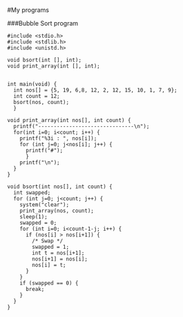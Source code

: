 #My programs

###Bubble Sort program
  
  
    #include <stdio.h>
    #include <stdlib.h>
    #include <unistd.h>

    void bsort(int [], int);
    void print_array(int [], int);


    int main(void) {
      int nos[] = {5, 19, 6,8, 12, 2, 12, 15, 10, 1, 7, 9};
      int count = 12;
      bsort(nos, count);
      }

    void print_array(int nos[], int count) {
      printf("-------------------------------\n");
      for(int i=0; i<count; i++) {
        printf("%3i : ", nos[i]);
        for (int j=0; j<nos[i]; j++) {
          printf("#");
          }
        printf("\n");
      }
    }

    void bsort(int nos[], int count) {
      int swapped;
      for (int j=0; j<count; j++) {
        system("clear");
        print_array(nos, count);
        sleep(1);
        swapped = 0;
        for (int i=0; i<count-1-j; i++) {
          if (nos[i] > nos[i+1]) {
            /* Swap */
            swapped = 1;
            int t = nos[i+1];
            nos[i+1] = nos[i];
            nos[i] = t;
          }
        }
        if (swapped == 0) {
          break;
        }
      }
    }
